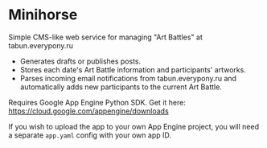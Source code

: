 # Minihorse
Simple CMS-like web service for managing "Art Battles" at tabun.everypony.ru
* Generates drafts or publishes posts.
* Stores each date's Art Battle information and participants' artworks.
* Parses incoming email notifications from tabun.everypony.ru and automatically adds new participants to the current Art Battle.

Requires Google App Engine Python SDK. Get it here: https://cloud.google.com/appengine/downloads

If you wish to upload the app to your own App Engine project, you will need a separate `app.yaml` config with your own app ID.
